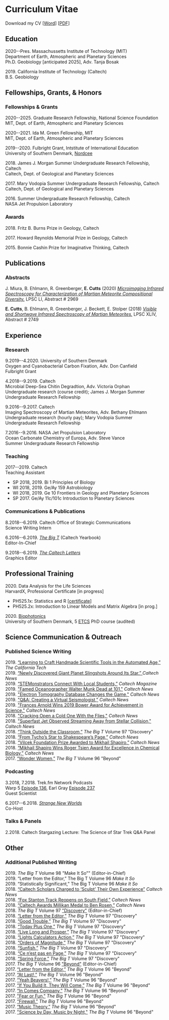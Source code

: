 # Curriculum Vitae


<!--more-->

Download my CV [<a href="/CV.docx" download>Word</a>] [<a href="/CV.pdf" download>PDF</a>] 


## Education

2020--Pres. Massachussetts Institute of Technology (MIT) <br>
Department of Earth, Atmospheric and Planetary Sciences <br>
Ph.D. Geobiology [anticipated 2025], Adv. Tanja Bosak


2019\. California Institute of Technology (Caltech) <br>
B.S. Geobiology


## Fellowships, Grants, & Honors

### Fellowships & Grants

2020--2025\. Graduate Research Fellowship, National Science Foundation <br>
MIT, Dept. of Earth, Atmospheric and Planetary Sciences

2020--2021\. Ida M. Green Fellowship,  MIT <br>
MIT, Dept. of Earth, Atmospheric and Planetary Sciences

2019--2020\. Fulbright Grant, Intstitute of International Education <br>
University of Southern Denmark, [Nordcee](https://www.nordcee.dk/)

2018\. James J. Morgan Summer Undergraduate Research Fellowship, Caltech <br>
Caltech, Dept. of Geological and Planetary Sciences

2017\. Mary Vodopia Summer Undergraduate Research Fellowship, Caltech <br>
Caltech, Dept. of Geological and Planetary Sciences

2016\. Summer Undergraduate Research Fellowship, Caltech <br>
NASA Jet Propulsion Laboratory

### Awards

2018\. Fritz B. Burns Prize in Geology, Caltech

2017\. Howard Reynolds Memorial Prize in Geology, Caltech

2015\. Bonnie Cashin Prize for Imaginative Thinking, Caltech

## Publications

### Abstracts
J. Miura, B. Ehlmann, R. Greenberger, **E. Cutts** (2020) [*Microimaging Infrared Spectroscopy for Characterization of Martian Meteorite Compositional Diversity.*](https://www.hou.usra.edu/meetings/lpsc2020/pdf/2969.pdf) LPSC LI, Abstract # 2969

**E. Cutts**, B. Ehlmann, R. Greenberger, J. Beckett, E. Stolper (2018) [*Visible and Shortwave Infrared Spectroscopy of Martian Meteorites.*](https://www.hou.usra.edu/meetings/lpsc2018/pdf/2749.pdf) LPSC XLIV, Abstract # 2749

## Experience

### Research

9.2019--4.2020. University of Southern Denmark <br>
Oxygen and Cyanobacterial Carbon Fixation, Adv. Don Canfield <br>
Fulbright Grant 

4.2018--9.2019. Caltech <br>
Microbial Deep-Sea Chitin Degradtion, Adv. Victoria Orphan <br>
Undergraduate research (course credit); James J. Morgan Summer Undergraduate Research Fellowship <br>

9.2016--9.2017. Caltech <br>
Imaging Spectroscopy of Martian Meteorites, Adv. Bethany Ehlmann <br>
Undergraduate research (hourly pay); Mary Vodopia Summer Undergraduate Research Fellowship

 7.2016--9.2016. NASA Jet Propulsion Laboratory <br>
Ocean Carbonate Chemistry of Europa, Adv. Steve Vance <br>
Summer Undergraduate Research Fellowship 


### Teaching

2017--2019. Caltech <br>
Teaching Assistant <br>
* SP 2018, 2019. Bi 1 Principles of Biology
* WI 2018, 2019. Ge/Ay 159 Astrobiology
* WI 2018, 2019. Ge 10 Frontiers in Geology and Planetary Sciences
* SP 2017.  Ge/Ay 11c/101c Introduction to Planetary Sciences


### Communications & Publications

8.2018--6.2019. Caltech Office of Strategic Communications <br>
Science Writing Intern

6.2016--6.2019. [*The Big T*](https://bigt.caltech.edu/) (Caltech Yearbook) <br>
Editor-In-Chief

9.2018--6.2019. *[The Caltech Letters](https://caltechletters.org/)* <br>
Graphics Editor


## Professional Training

2020\. Data Analysis for the Life Sciences <br>
HarvardX, Professional Certificate [in progress]
* PH525.1x: Statistics and R [[certificate](https://courses.edx.org/certificates/869a3f5cd41f46a9962956020bc3b5e8)]
* PH525.2x: Introduction to Linear Models and Matrix Algebra  [in prog.]

2020\. [Biophotonics](http://www.dambic.dk/index.php?page=BMB207) <br>
University of Southern Denmark, 5 [ETCS](European_Credit_Transfer_and_Accumulation_System) PhD course (audited)


## Science Communication & Outreach

### Published Science Writing

2019\. [“Learning to Craft Handmade Scientific Tools in the Automated Age,”](https://caltechcampuspubs.library.caltech.edu/3323/1/TheCaliforniaTech_issue28.pdf)  *The California Tech* <br>
2019\. [“Newly Discovered Giant Planet Slingshots Around Its Star,” ](https://www.caltech.edu/about/news/newly-discovered-giant-planet-slingshots-around-its-star)*Caltech News* <br>
2019\. [“STEMonstrators Connect With Local Students,”](https://magazine.caltech.edu/post/stemonstrators) *Caltech Magazine* <br>
2019\. ["Famed Oceanographer Walter Munk Dead at 101,"](https://www.caltech.edu/about/news/famed-oceanographer-walter-munk-bs-39-ms-40-dead-101-85320) *Caltech News* <br>
2019\. ["Electron Tomography Database Changes the Game,"](https://www.caltech.edu/about/news/electron-tomography-database-changes-game-scientific-data-distribution) *Caltech News* <br>
2019\. ["Q&A: Creating a Virtual Seismologist,"](https://www.caltech.edu/about/news/qa-creating-virtual-seismologist-84789) *Caltech News* <br>
2019\. ["Frances Arnold Wins 2019 Bower Award for Achievement in Science,"](https://www.caltech.edu/about/news/frances-arnold-wins-2019-bower-award-achievement-science-85321) *Caltech News* <br>
2018\. ["Cracking Open a Cold One With the Flies,"](https://www.caltech.edu/about/news/cracking-open-cold-one-flies-84527) *Caltech News* <br>
2018\. ["Superfast Jet Observed Streaming Away from Stellar Collision,"](https://www.caltech.edu/about/news/superfast-jet-observed-streaming-away-stellar-collision-83414) *Caltech News* <br>
2018\. [“Think Outside the Classroom,”](https://caltechcampuspubs.library.caltech.edu/3291/1/2017book.pdf#page=30) *The Big T* Volume 97 "Discovery" <br>
2018\. [“From Tycho’s Star to Shakespeare’s Page,”](https://www.caltech.edu/about/news/tycho-s-star-shakespeare-s-page-84196) *Caltech News* <br>
2018\. [“Vilcek Foundation Prize Awarded to Mikhail Shapiro,”](https://www.caltech.edu/about/news/vilcek-foundation-prize-awarded-mikhail-shapiro-85213) *Caltech News* <br>
2018\. [“Mikhail Shapiro Wins Roger Tsien Award for Excellence in Chemical Biology,”](https://www.caltech.edu/about/news/mikhail-shapiro-wins-roger-tsien-award-excellence-chemical-biology-83507) *Caltech News* <br>
2017\. [“Wonder Women,”](https://caltechcampuspubs.library.caltech.edu/3290/1/2016book.pdf#page=32) *The Big T* Volume 96 "Beyond" 

### Podcasting

3.2018, 7.2018. Trek.fm Network Podcasts <br>
Warp 5 [Episode 136](http://www.trek.fm/warp-five/136), Earl Gray [Episode 237](http://www.trek.fm/earl-grey/237) <br>
Guest Scientist

6.2017--6.2018. *[Strange New Worlds](https://soundcloud.com/strange-new-worlds)* <br>
Co-Host

### Talks & Panels

2.2018. Caltech Stargazing Lecture: The Science of Star Trek Q&A Panel

## Other

### Additional Published Writing

2019\. *The Big T* Volume 98 "Make It So"" (Editor-in-Chief) <br>
2019\. “Letter from the Editor,” The Big T Volume 96 *Make It So* <br>
2019\. “Statistically Significant,” The Big T Volume 96 *Make It So* <br>
2018\. [“Caltech Scholars Charged to ‘Sculpt’ Their Own Experience”](https://www.caltech.edu/about/news/caltech-scholars-are-charged-sculpt-their-own-experience-learning-83752) *Caltech News* <br>
2018\. [“Fox Stanton Track Reopens on South Field,”](https://www.caltech.edu/about/news/fox-stanton-track-reopens-south-field-83285) *Caltech News* <br>
2018\. [“Caltech Awards Millikan Medal to Ben Rosen,”](https://www.caltech.edu/about/news/caltech-awards-millikan-medal-ben-rosen-bs-54-84219) *Caltech News* <br>
2018\. *The Big T* Volume 97 ["Discovery"](https://caltechcampuspubs.library.caltech.edu/3291/1/2017book.pdf) (Editor-in-Chief) <br>
2018\. [“Letter from the Editor,”](https://caltechcampuspubs.library.caltech.edu/3291/1/2017book.pdf#page=142) *The Big T* Volume 97 "Discovery" <br>
2018\. [“Good Trouble,”](https://caltechcampuspubs.library.caltech.edu/3291/1/2017book.pdf#page=82) *The Big T* Volume 97 "Discovery" <br>
2018\. [“Today Plus One,”](https://caltechcampuspubs.library.caltech.edu/3291/1/2017book.pdf#page=80) *The Big T* Volume 97 "Discovery" <br>
2018\. [“Live Long and Prosper,”](https://caltechcampuspubs.library.caltech.edu/3291/1/2017book.pdf#page=74) *The Big T* Volume 97 "Discovery" <br>
2018\. [“Lights Calculators Action,”](https://caltechcampuspubs.library.caltech.edu/3291/1/2017book.pdf#page=62) *The Big T* Volume 97 "Discovery" <br>
2018\. [“Orders of Magnitude,”](https://caltechcampuspubs.library.caltech.edu/3291/1/2017book.pdf#page=58) *The Big T* Volume 97 "Discovery" <br>
2018\. [“Sunfish,”](https://caltechcampuspubs.library.caltech.edu/3291/1/2017book.pdf#page=44) *The Big T* Volume 97 "Discovery" <br>
2018\. [“Ce n’est pas en Page,”](https://caltechcampuspubs.library.caltech.edu/3291/1/2017book.pdf#page=28) *The Big T* Volume 97 "Discovery" <br>
2018\. [“Spring Force,”](https://caltechcampuspubs.library.caltech.edu/3291/1/2017book.pdf#page=24) *The Big T* Volume 97 "Discovery" <br>
2017\. *The Big T* Volume 96 ["Beyond"](https://caltechcampuspubs.library.caltech.edu/3290/1/2016book.pdf)  (Editor-in-Chief) <br>
2017\. [“Letter from the Editor,”](https://caltechcampuspubs.library.caltech.edu/3290/1/2016book.pdf#page=124) *The Big T* Volume 96 "Beyond"  <br>
2017\. [“At Last!,”](https://caltechcampuspubs.library.caltech.edu/3290/1/2016book.pdf#page=58) *The Big T* Volume 96 "Beyond"  <br>
2017\. [“Yeah Beavers!,”](https://caltechcampuspubs.library.caltech.edu/3290/1/2016book.pdf#page=54) *The Big T* Volume 96 "Beyond"  <br>
2017\. [“If You Build It, They Will Come,”](https://caltechcampuspubs.library.caltech.edu/3290/1/2016book.pdf#page=52) *The Big T* Volume 96 "Beyond"  <br>
2017\. [“In Comes Company,”](https://caltechcampuspubs.library.caltech.edu/3290/1/2016book.pdf#page=50) *The Big T* Volume 96 "Beyond" <br>
2017\. ["Fear or Fun,"](https://caltechcampuspubs.library.caltech.edu/3290/1/2016book.pdf#page=38) *The Big T* Volume 96 "Beyond" <br>
2017\. [“Firewall,”](https://caltechcampuspubs.library.caltech.edu/3290/1/2016book.pdf#page=22) *The Big T* Volume 96 "Beyond" <br>
2017\. [“Music Theory,”](https://caltechcampuspubs.library.caltech.edu/3290/1/2016book.pdf#page=20) *The Big T* Volume 96 "Beyond" <br>
2017. ["Science by Day, Music by Night,"](https://caltechcampuspubs.library.caltech.edu/3290/1/2016book.pdf#page=40) *The Big T* Volume 96 "Beyond" <br>

